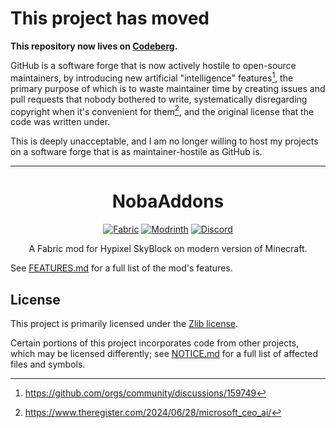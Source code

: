# This project has moved

**This repository now lives on [Codeberg].**

GitHub is a software forge that is now actively hostile to open-source maintainers, by introducing new artificial
"intelligence" features[^1], the primary purpose of which is to waste maintainer time by creating issues and pull requests
that nobody bothered to write, systematically disregarding copyright when it's convenient for them[^2], and the original
license that the code was written under.

This is deeply unacceptable, and I am no longer willing to host my projects on a software forge that is
as maintainer-hostile as GitHub is.

------

<div align="center">

# NobaAddons

[![Fabric](https://cdn.jsdelivr.net/npm/@intergrav/devins-badges@3/assets/compact/supported/fabric_vector.svg)](https://fabricmc.net)
[![Modrinth](https://cdn.jsdelivr.net/npm/@intergrav/devins-badges@3/assets/compact/available/modrinth_vector.svg)](https://modrinth.com/mod/nobaaddons)
[![Discord](https://cdn.jsdelivr.net/npm/@intergrav/devins-badges@3/assets/compact/social/discord-plural_vector.svg)](https://discord.com/invite/N9Db3NeWfU)

A Fabric mod for Hypixel SkyBlock on modern version of Minecraft.

</div>

See [FEATURES.md](./FEATURES.md) for a full list of the mod's features.

## License

This project is primarily licensed under the [Zlib license](./LICENSE).

Certain portions of this project incorporates code from other projects, which may be licensed differently;
see [NOTICE.md](./NOTICE.md) for a full list of affected files and symbols.

[^1]: https://github.com/orgs/community/discussions/159749
[^2]: https://www.theregister.com/2024/06/28/microsoft_ceo_ai/

[Codeberg]: https://codeberg.org/nobaboy/NobaAddons